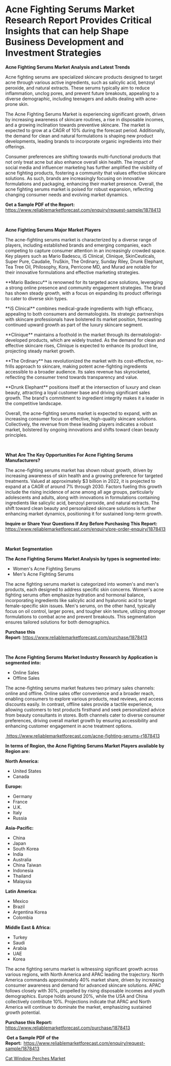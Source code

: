 <p><h1>Acne Fighting Serums Market Research Report Provides Critical Insights that can help Shape Business Development and Investment Strategies</h1></p><p><strong>Acne Fighting Serums Market Analysis and Latest Trends</strong></p>
<p><p>Acne fighting serums are specialized skincare products designed to target acne through various active ingredients, such as salicylic acid, benzoyl peroxide, and natural extracts. These serums typically aim to reduce inflammation, unclog pores, and prevent future breakouts, appealing to a diverse demographic, including teenagers and adults dealing with acne-prone skin.</p><p>The Acne Fighting Serums Market is experiencing significant growth, driven by increasing awareness of skincare routines, a rise in disposable incomes, and a growing inclination towards preventive skincare. The market is expected to grow at a CAGR of 10% during the forecast period. Additionally, the demand for clean and natural formulations is shaping new product developments, leading brands to incorporate organic ingredients into their offerings.</p><p>Consumer preferences are shifting towards multi-functional products that not only treat acne but also enhance overall skin health. The impact of social media and influencer marketing has further amplified the visibility of acne fighting products, fostering a community that values effective skincare solutions. As such, brands are increasingly focusing on innovative formulations and packaging, enhancing their market presence. Overall, the acne fighting serums market is poised for robust expansion, reflecting changing consumer needs and evolving market dynamics.</p></p>
<p><strong>Get a Sample PDF of the Report:&nbsp;</strong> <a href="https://www.reliablemarketforecast.com/enquiry/request-sample/1878413?utm_campaign=2481&utm_medium=2&utm_source=Github&utm_content=ia&utm_term=04042025&utm_id=acne-fighting-serums">https://www.reliablemarketforecast.com/enquiry/request-sample/1878413</a></p>
<p>&nbsp;</p>
<p><strong>Acne Fighting Serums Major Market Players</strong></p>
<p><p>The acne-fighting serums market is characterized by a diverse range of players, including established brands and emerging companies, each competing to capture consumer attention in an increasingly crowded space. Key players such as Mario Badescu, iS Clinical, Clinique, SkinCeuticals, Super Pure, Caudalie, TruSkin, The Ordinary, Sunday Riley, Drunk Elephant, Tea Tree Oil, Philosophy, Kora, Perricone MD, and Murad are notable for their innovative formulations and effective marketing strategies.</p><p>**Mario Badescu** is renowned for its targeted acne solutions, leveraging a strong online presence and community engagement strategies. The brand has shown steady growth, with a focus on expanding its product offerings to cater to diverse skin types.</p><p>**iS Clinical** combines medical-grade ingredients with high efficacy, appealing to both consumers and dermatologists. Its strategic partnerships with skincare professionals have bolstered its market position, forecasting continued upward growth as part of the luxury skincare segment.</p><p>**Clinique** maintains a foothold in the market through its dermatologist-developed products, which are widely trusted. As the demand for clean and effective skincare rises, Clinique is expected to enhance its product line, projecting steady market growth.</p><p>**The Ordinary** has revolutionized the market with its cost-effective, no-frills approach to skincare, making potent acne-fighting ingredients accessible to a broader audience. Its sales revenue has skyrocketed, reflecting the consumer trend towards transparency and value.</p><p>**Drunk Elephant** positions itself at the intersection of luxury and clean beauty, attracting a loyal customer base and driving significant sales growth. The brand's commitment to ingredient integrity makes it a leader in the competitive landscape.</p><p>Overall, the acne-fighting serums market is expected to expand, with an increasing consumer focus on effective, high-quality skincare solutions. Collectively, the revenue from these leading players indicates a robust market, bolstered by ongoing innovations and shifts toward clean beauty principles.</p></p>
<p>&nbsp;</p>
<p><strong>What Are The Key Opportunities For Acne Fighting Serums Manufacturers?</strong></p>
<p><p>The acne-fighting serums market has shown robust growth, driven by increasing awareness of skin health and a growing preference for targeted treatments. Valued at approximately $3 billion in 2022, it is projected to expand at a CAGR of around 7% through 2030. Factors fueling this growth include the rising incidence of acne among all age groups, particularly adolescents and adults, along with innovations in formulations containing ingredients like salicylic acid, benzoyl peroxide, and natural extracts. The shift toward clean beauty and personalized skincare solutions is further enhancing market dynamics, positioning it for sustained long-term growth.</p></p>
<p><strong>Inquire or Share Your Questions If Any Before Purchasing This Report:</strong> <a href="https://www.reliablemarketforecast.com/enquiry/pre-order-enquiry/1878413?utm_campaign=2481&utm_medium=2&utm_source=Github&utm_content=ia&utm_term=04042025&utm_id=acne-fighting-serums">https://www.reliablemarketforecast.com/enquiry/pre-order-enquiry/1878413</a></p>
<p>&nbsp;</p>
<p><strong>Market Segmentation</strong></p>
<p><strong>The Acne Fighting Serums Market Analysis by types is segmented into:</strong></p>
<p><ul><li>Women's Acne Fighting Serums</li><li>Men's Acne Fighting Serums</li></ul></p>
<p><p>The acne fighting serums market is categorized into women's and men's products, each designed to address specific skin concerns. Women's acne fighting serums often emphasize hydration and hormonal balance, incorporating ingredients like salicylic acid and hyaluronic acid to target female-specific skin issues. Men's serums, on the other hand, typically focus on oil control, larger pores, and tougher skin texture, utilizing stronger formulations to combat acne and prevent breakouts. This segmentation ensures tailored solutions for both demographics.</p></p>
<p><strong>Purchase this Report:&nbsp;</strong><a href="https://www.reliablemarketforecast.com/purchase/1878413?utm_campaign=2481&utm_medium=2&utm_source=Github&utm_content=ia&utm_term=04042025&utm_id=acne-fighting-serums">https://www.reliablemarketforecast.com/purchase/1878413</a></p>
<p>&nbsp;</p>
<p><strong>The Acne Fighting Serums Market Industry Research by Application is segmented into:</strong></p>
<p><ul><li>Online Sales</li><li>Offline Sales</li></ul></p>
<p><p>The acne-fighting serums market features two primary sales channels: online and offline. Online sales offer convenience and a broader reach, enabling consumers to explore various products, read reviews, and access discounts easily. In contrast, offline sales provide a tactile experience, allowing customers to test products firsthand and seek personalized advice from beauty consultants in stores. Both channels cater to diverse consumer preferences, driving overall market growth by ensuring accessibility and enhancing customer engagement in acne treatment options.</p></p>
<p><a href="https://www.reliablemarketforecast.com/acne-fighting-serums-r1878413?utm_campaign=2481&utm_medium=2&utm_source=Github&utm_content=ia&utm_term=04042025&utm_id=acne-fighting-serums">&nbsp;https://www.reliablemarketforecast.com/acne-fighting-serums-r1878413</a></p>
<p><strong>In terms of Region, the Acne Fighting Serums Market Players available by Region are:</strong></p>
<p>
    <p> <strong> North America: </strong>
        <ul>
            <li>United States</li>
            <li>Canada</li>
        </ul>
        </p> 
    <p> <strong> Europe: </strong>
        <ul>
            <li>Germany</li>
            <li>France</li>
            <li>U.K.</li>
            <li>Italy</li>
            <li>Russia</li>
        </ul>
        </p> 
    <p> <strong> Asia-Pacific: </strong>
        <ul>
            <li>China</li>
            <li>Japan</li>
            <li>South Korea</li>
            <li>India</li>
            <li>Australia</li>
            <li>China Taiwan</li>
            <li>Indonesia</li>
            <li>Thailand</li>
            <li>Malaysia</li>
        </ul>
        </p> 
    <p> <strong> Latin America: </strong>
        <ul>
            <li>Mexico</li>
            <li>Brazil</li>
            <li>Argentina Korea</li>
            <li>Colombia</li>
        </ul>
        </p> 
    <p> <strong> Middle East & Africa: </strong>
        <ul>
            <li>Turkey</li>
            <li>Saudi</li>
            <li>Arabia</li>
            <li>UAE</li>
            <li>Korea</li>
        </ul>
    </p>
    </p>
<p><p>The acne fighting serums market is witnessing significant growth across various regions, with North America and APAC leading the trajectory. North America commands approximately 40% market share, driven by increasing consumer awareness and demand for advanced skincare solutions. APAC follows closely with 30%, propelled by rising disposable incomes and youth demographics. Europe holds around 20%, while the USA and China collectively contribute 10%. Projections indicate that APAC and North America will continue to dominate the market, emphasizing sustained growth potential.</p></p>
<p><strong>Purchase this Report: </strong><a href="https://www.reliablemarketforecast.com/purchase/1878413?utm_campaign=2481&utm_medium=2&utm_source=Github&utm_content=ia&utm_term=04042025&utm_id=acne-fighting-serums">https://www.reliablemarketforecast.com/purchase/1878413</a></p>
<p>&nbsp;<strong>Get a Sample PDF of the Report:&nbsp;&nbsp;</strong><a href="https://www.reliablemarketforecast.com/enquiry/request-sample/1878413?utm_campaign=2481&utm_medium=2&utm_source=Github&utm_content=ia&utm_term=04042025&utm_id=acne-fighting-serums">https://www.reliablemarketforecast.com/enquiry/request-sample/1878413</a></p>
<p><strong></strong></p>
<p><p><a href="https://github.com/nabadeneme/Market-Research-Report-List-1/blob/main/cat-window-perches-market.md?utm_campaign=2481&utm_medium=2&utm_source=Github&utm_content=ia&utm_term=04042025&utm_id=acne-fighting-serums">Cat Window Perches Market</a></p></p>